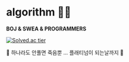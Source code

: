 # algorithm 👩‍💻

**BOJ & SWEA & PROGRAMMERS**

[![Solved.ac
tier](http://mazassumnida.wtf/api/v2/generate_badge?boj=newjp12)](https://solved.ac/newjp12)

💩 하나라도 안풀면 죽음뿐 ... 플래티넘이 되는날까지 💪


